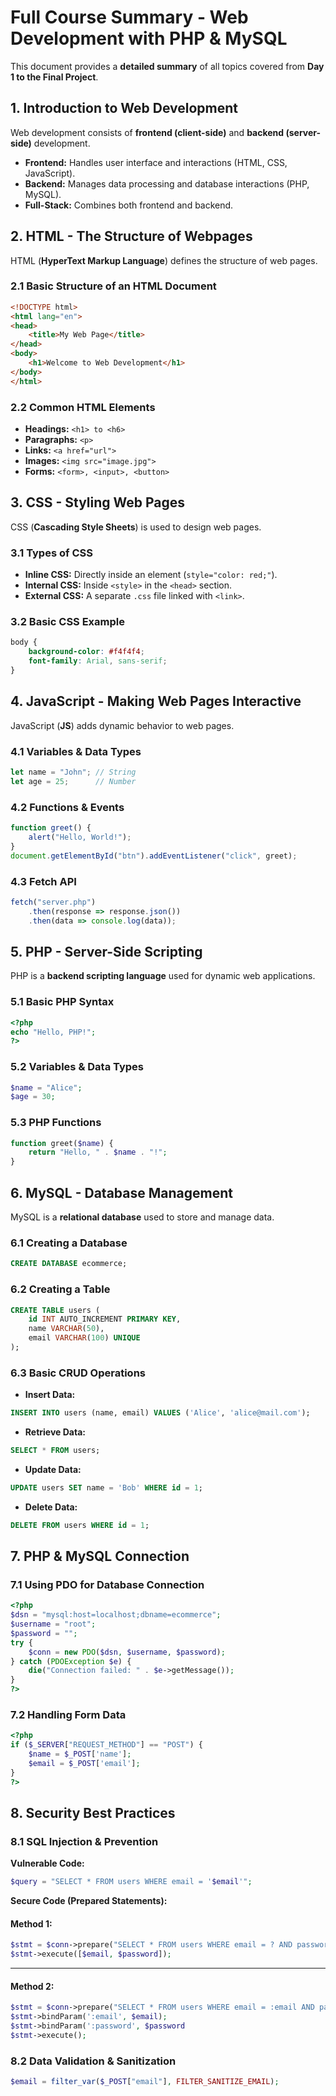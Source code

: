 # Full Course Summary - Web Development with PHP & MySQL

This document provides a **detailed summary** of all topics covered from **Day 1 to the Final Project**.

## **1. Introduction to Web Development**
Web development consists of **frontend (client-side)** and **backend (server-side)** development.  
- **Frontend:** Handles user interface and interactions (HTML, CSS, JavaScript).
- **Backend:** Manages data processing and database interactions (PHP, MySQL).
- **Full-Stack:** Combines both frontend and backend.

## **2. HTML - The Structure of Webpages**
HTML (**HyperText Markup Language**) defines the structure of web pages.  
### **2.1 Basic Structure of an HTML Document**
```html
<!DOCTYPE html>
<html lang="en">
<head>
    <title>My Web Page</title>
</head>
<body>
    <h1>Welcome to Web Development</h1>
</body>
</html>
```
### **2.2 Common HTML Elements**
- **Headings:** `<h1> to <h6>`
- **Paragraphs:** `<p>`
- **Links:** `<a href="url">`
- **Images:** `<img src="image.jpg">`
- **Forms:** `<form>, <input>, <button>`

## **3. CSS - Styling Web Pages**
CSS (**Cascading Style Sheets**) is used to design web pages.

### **3.1 Types of CSS**
- **Inline CSS:** Directly inside an element (`style="color: red;"`).
- **Internal CSS:** Inside `<style>` in the `<head>` section.
- **External CSS:** A separate `.css` file linked with `<link>`.

### **3.2 Basic CSS Example**
```css
body {
    background-color: #f4f4f4;
    font-family: Arial, sans-serif;
}
```

## **4. JavaScript - Making Web Pages Interactive**
JavaScript (**JS**) adds dynamic behavior to web pages.

### **4.1 Variables & Data Types**
```js
let name = "John"; // String
let age = 25;      // Number
```

### **4.2 Functions & Events**
```js
function greet() {
    alert("Hello, World!");
}
document.getElementById("btn").addEventListener("click", greet);
```

### **4.3 Fetch API**
```js
fetch("server.php")
    .then(response => response.json())
    .then(data => console.log(data));
```

## **5. PHP - Server-Side Scripting**
PHP is a **backend scripting language** used for dynamic web applications.

### **5.1 Basic PHP Syntax**
```php
<?php
echo "Hello, PHP!";
?>
```

### **5.2 Variables & Data Types**
```php
$name = "Alice";
$age = 30;
```

### **5.3 PHP Functions**
```php
function greet($name) {
    return "Hello, " . $name . "!";
}
```

## **6. MySQL - Database Management**
MySQL is a **relational database** used to store and manage data.

### **6.1 Creating a Database**
```sql
CREATE DATABASE ecommerce;
```

### **6.2 Creating a Table**
```sql
CREATE TABLE users (
    id INT AUTO_INCREMENT PRIMARY KEY,
    name VARCHAR(50),
    email VARCHAR(100) UNIQUE
);
```

### **6.3 Basic CRUD Operations**
- **Insert Data:**  
```sql
INSERT INTO users (name, email) VALUES ('Alice', 'alice@mail.com');
```
- **Retrieve Data:**  
```sql
SELECT * FROM users;
```
- **Update Data:**  
```sql
UPDATE users SET name = 'Bob' WHERE id = 1;
```
- **Delete Data:**  
```sql
DELETE FROM users WHERE id = 1;
```

## **7. PHP & MySQL Connection**
### **7.1 Using PDO for Database Connection**
```php
<?php
$dsn = "mysql:host=localhost;dbname=ecommerce";
$username = "root";
$password = "";
try {
    $conn = new PDO($dsn, $username, $password);
} catch (PDOException $e) {
    die("Connection failed: " . $e->getMessage());
}
?>
```

### **7.2 Handling Form Data**
```php
<?php
if ($_SERVER["REQUEST_METHOD"] == "POST") {
    $name = $_POST['name'];
    $email = $_POST['email'];
}
?>
```

## **8. Security Best Practices**
### **8.1 SQL Injection & Prevention**
**Vulnerable Code:**
```php
$query = "SELECT * FROM users WHERE email = '$email'";
```
**Secure Code (Prepared Statements):**

#### Method 1:
```php
$stmt = $conn->prepare("SELECT * FROM users WHERE email = ? AND password = ?");
$stmt->execute([$email, $password]);
```
---
#### Method 2:
```php
$stmt = $conn->prepare("SELECT * FROM users WHERE email = :email AND password = :password");
$stmt->bindParam(':email', $email);
$stmt->bindParam(':password', $password
$stmt->execute();
```

### **8.2 Data Validation & Sanitization**
```php
$email = filter_var($_POST["email"], FILTER_SANITIZE_EMAIL);
```
